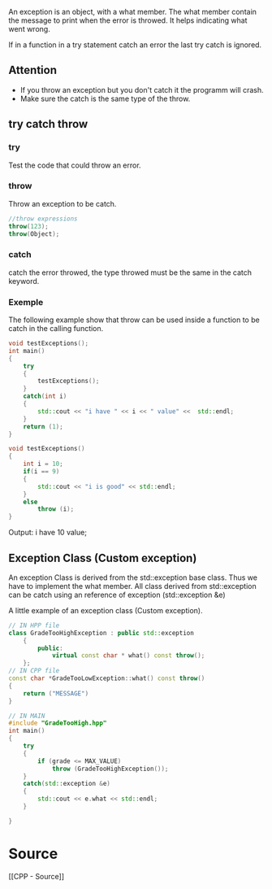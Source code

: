 An exception is an object, with a what member. The what member contain the message to print when the error is throwed. It helps indicating what went wrong.

If in a function in a try statement catch an error the last try catch is ignored.
## Attention
- If you throw an exception but you don't catch it the programm will crash.
- Make sure the catch is the same type of the throw.
## try  catch throw
### try
Test the code that could throw an error.
### throw
Throw an exception to be catch.
```c++
//throw expressions
throw(123);
throw(Object);
```
### catch
catch the error throwed, the type throwed must be the same in the catch keyword.

### Exemple
The following example show that throw can be used inside a function to be catch in the calling function.
```c++
void testExceptions();
int main()
{
	try
	{
		testExceptions();
	}
	catch(int i)
	{
		std::cout << "i have " << i << " value" <<  std::endl;
	}
	return (1);
}

void testExceptions()
{
	int i = 10;
	if(i == 9)
	{
		std::cout << "i is good" << std::endl;
	}
	else
		throw (i);
}
```
Output: i have 10 value;

## Exception Class (Custom exception)
An exception Class is derived from the std::exception base class.
Thus we have to implement the what member.
All class derived from std::exception can be catch using an reference of exception (std::exception &e)

A little example of an exception class (Custom exception). 
```c++
// IN HPP file
class GradeTooHighException : public std::exception
	{
		public:
			virtual const char * what() const throw();
	};
// IN CPP file
const char *GradeTooLowException::what() const throw()
{
	return ("MESSAGE")
}

// IN MAIN
#include "GradeTooHigh.hpp"
int main()
{
	try
	{
		if (grade <= MAX_VALUE)
			throw (GradeTooHighException());
	}
	catch(std::exception &e)
	{
		std::cout << e.what << std::endl;
	}

}
```

# Source
[[CPP - Source]]